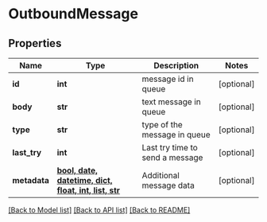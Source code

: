 # OutboundMessage

## Properties
Name | Type | Description | Notes
------------ | ------------- | ------------- | -------------
**id** | **int** | message id in queue | [optional] 
**body** | **str** | text message in queue | [optional] 
**type** | **str** | type of the message in queue | [optional] 
**last_try** | **int** | Last try time to send a message | [optional] 
**metadata** | [**bool, date, datetime, dict, float, int, list, str**](.md) | Additional message data | [optional] 

[[Back to Model list]](../README.md#documentation-for-models) [[Back to API list]](../README.md#documentation-for-api-endpoints) [[Back to README]](../README.md)


